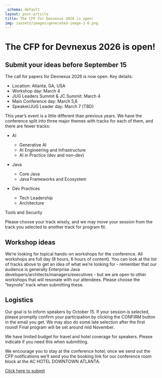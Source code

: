 ```yaml
---
_schema: default
layout: post-article
title: The CFP for Devnexus 2026 is open!
img: /assets/images/generated-image-1-6.png
---
```

# The CFP for Devnexus 2026 is open!

## Submit your ideas before September 15

The call for papers for Devnexus 2026 is now open. Key details:

- Location: Atlanta, GA, USA
- Workshop day: March 4
- JUG Leaders Summit & JC Summit: March 4
- Main Conference day: March 5,6
- Speaker/JUG Leader day: March 7 (TBD)

This year’s event is a little different than previous years. We have the conference split into three major themes with tracks for each of them, and there are fewer tracks:

- AI
  - Generative AI
  - AI Engineering and Infrastructure
  - AI in Practice (dev and non-dev)

- Java
  - Core Java
  - Java Frameworks and Ecosystem

- Dev Practices
  - Tech Leadership
  - Architecture

Tools and Security

Please choose your track wisely, and we may move your session from the track you selected to another track for program fit.

## Workshop ideas

We’re looking for topical hands-on workshops for the conference. All workshops are full day (8 hours, 6 hours of content). You can look at the list of tracks above to get an idea of what we’re looking for - remember that our audience is generally Enterprise Java developers/architects/managers/executives - but we are open to other workshops that will resonate with our attendees. Please choose the “keynote” track when submitting these.

## Logistics

Our goal is to inform speakers by October 15. If your session is selected, please promptly confirm your participation by clicking the CONFIRM button in the email you get. We may also do some late selection after the first round! Final program will be set around mid November.

We have limited budget for travel and hotel coverage for speakers. Please indicate if you need this when submitting.

We encourage you to stay at the conference hotel; once we send out the CFP notifications we’ll send you the booking link for our conference room block at the AC HOTEL DOWNTOWN ATLANTA.

[Click here to submit](https://sessionize.com/devnexus-2026/)

 